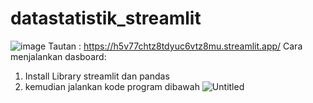 # datastatistik_streamlit
![image](https://github.com/abiedrabbani/AnalisisData/assets/100586161/563b3399-9185-4cbf-853a-dcc8510d2f9a)
Tautan : https://h5v77chtz8tdyuc6vtz8mu.streamlit.app/
Cara menjalankan dasboard:
1. Install Library streamlit dan pandas
2. kemudian jalankan kode program dibawah
![Untitled](https://github.com/abiedrabbani/AnalisisData/assets/100586161/6aaf5f48-a57a-4fde-9150-dbaccaaffed2)
